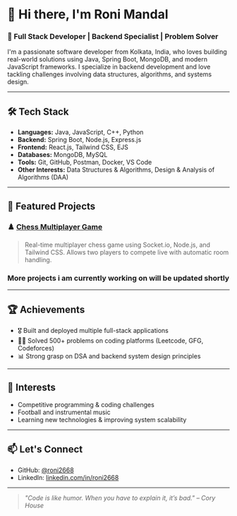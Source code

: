 # 👋 Hi there, I'm Roni Mandal

### 🚀 Full Stack Developer | Backend Specialist | Problem Solver

I'm a passionate software developer from Kolkata, India, who loves building real-world solutions using Java, Spring Boot, MongoDB, and modern JavaScript frameworks. I specialize in backend development and love tackling challenges involving data structures, algorithms, and systems design.

---

## 🛠️ Tech Stack

- **Languages:** Java, JavaScript, C++, Python
- **Backend:** Spring Boot, Node.js, Express.js
- **Frontend:** React.js, Tailwind CSS, EJS
- **Databases:** MongoDB, MySQL
- **Tools:** Git, GitHub, Postman, Docker, VS Code
- **Other Interests:** Data Structures & Algorithms, Design & Analysis of Algorithms (DAA)

---

## 💼 Featured Projects

### ♟️ [Chess Multiplayer Game](https://github.com/roni2668/ChessGame)
> Real-time multiplayer chess game using Socket.io, Node.js, and Tailwind CSS. Allows two players to compete live with automatic room handling.

### More projects i am currently working on will be updated shortly 
---

## 🏆 Achievements

- 🎖️ Built and deployed multiple full-stack applications
- 👨‍💻 Solved 500+ problems on coding platforms (Leetcode, GFG, Codeforces)
- 📊 Strong grasp on DSA and backend system design principles

---

## 🎯 Interests

- Competitive programming & coding challenges
- Football and instrumental music
- Learning new technologies & improving system scalability

---

## 📫 Let's Connect

- GitHub: [@roni2668](https://github.com/roni2668)
- LinkedIn: [linkedin.com/in/roni2668](https://linkedin.com/in/roni2668)

---

> *"Code is like humor. When you have to explain it, it’s bad." – Cory House*

